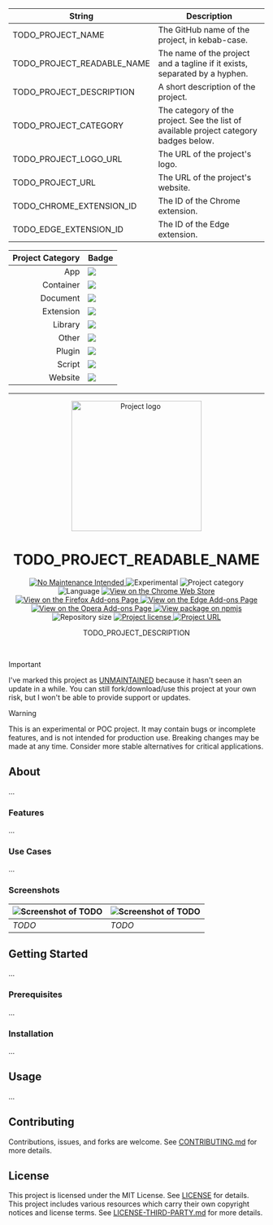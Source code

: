 <!-- TODO: A list of placeholder strings in the template. Replace these strings with their actual values: -->

| String                     | Description                                                                           |
| -------------------------- | ------------------------------------------------------------------------------------- |
| TODO_PROJECT_NAME          | The GitHub name of the project, in kebab-case.                                        |
| TODO_PROJECT_READABLE_NAME | The name of the project and a tagline if it exists, separated by a hyphen.            |
| TODO_PROJECT_DESCRIPTION   | A short description of the project.                                                   |
| TODO_PROJECT_CATEGORY      | The category of the project. See the list of available project category badges below. |
| TODO_PROJECT_LOGO_URL      | The URL of the project's logo.                                                        |
| TODO_PROJECT_URL           | The URL of the project's website.                                                     |
| TODO_CHROME_EXTENSION_ID   | The ID of the Chrome extension.                                                       |
| TODO_EDGE_EXTENSION_ID     | The ID of the Edge extension.                                                         |

<!-- TODO: List of available project category badges. Delete this if creating from template: -->

|	Project Category											| Badge																																																																												|
|	---------------------------------:|:------------------------------------------------------------------------------------------------------------------------------------------------------------|
| App | ![](https://johng.io/badges/category/App.svg) |
| Container | ![](https://johng.io/badges/category/Container.svg) |
| Document | ![](https://johng.io/badges/category/Document.svg) |
| Extension | ![](https://johng.io/badges/category/Extension.svg) |
| Library | ![](https://johng.io/badges/category/Library.svg) |
| Other | ![](https://johng.io/badges/category/Other.svg) |
| Plugin | ![](https://johng.io/badges/category/Plugin.svg) |
| Script | ![](https://johng.io/badges/category/Script.svg) |
| Website | ![](https://johng.io/badges/category/Website.svg) |

---

<!-- Project Header -->
<div align="center">
	<img class="projectLogo" src="TODO_PROJECT_LOGO_URL" alt="Project logo" title="Project logo" width="256">
	<h1 class="projectName">TODO_PROJECT_READABLE_NAME</h1>
	<p class="projectBadges">
		<a href="https://unmaintained.tech/">
			<img src="https://unmaintained.tech/badge.svg" alt="No Maintenance Intended" title="No Maintenance Intended"/>
		</a>
		<img src="https://img.shields.io/badge/Experimental-%E2%9A%A0%EF%B8%8E-ca8a04.svg" alt="Experimental" title="Experimental"/>
		<img src="https://johng.io/badges/category/TODO_PROJECT_CATEGORY.svg" alt="Project category" title="Project category">
		<img src="https://img.shields.io/github/languages/top/jerboa88/TODO_PROJECT_NAME.svg" alt="Language" title="Language">
		<a href="https://chrome.google.com/webstore/detail/TODO_PROJECT_NAME/TODO_CHROME_EXTENSION_ID">
			<img src="https://img.shields.io/chrome-web-store/v/TODO_CHROME_EXTENSION_ID.svg" alt="View on the Chrome Web Store" title="View on the Chrome Web Store"/>
		</a>
		<a href="https://addons.mozilla.org/en-US/firefox/addon/TODO_PROJECT_NAME/">
			<img src="https://img.shields.io/amo/v/TODO_PROJECT_NAME.svg" alt="View on the Firefox Add-ons Page" title="View on the Firefox Add-ons Page"/>
		</a>
		<a href="https://microsoftedge.microsoft.com/addons/detail/TODO_EDGE_EXTENSION_ID">
			<img src="https://img.shields.io/badge/dynamic/json?label=edge%20add-on&prefix=v&query=%24.version&url=https%3A%2F%2Fmicrosoftedge.microsoft.com%2Faddons%2Fgetproductdetailsbycrxid%2FTODO_EDGE_EXTENSION_ID" alt="View on the Edge Add-ons Page" title="View on the Edge Add-ons Page"/>
		</a>
		<a href="https://addons.opera.com/en/extensions/details/TODO_PROJECT_NAME/">
			<img src="https://img.shields.io/badge/dynamic/json?label=opera%20add-on&color=blue&query=%24.tag_name&url=https%3A%2F%2Fapi.github.com%2Frepos%2Fjerboa88%2FTODO_PROJECT_NAME%2Freleases%2Flatest" alt="View on the Opera Add-ons Page" title="View on the Opera Add-ons Page"/>
		</a>
		<a href="https://www.npmjs.com/package/TODO_PROJECT_NAME">
			<img src="https://img.shields.io/npm/v/TODO_PROJECT_NAME" alt="View package on npmjs" title="View package on npmjs"/>
		</a>
		<img src="https://img.shields.io/github/repo-size/jerboa88/TODO_PROJECT_NAME.svg" alt="Repository size" title="Repository size">
		<a href="LICENSE">
			<img src="https://img.shields.io/github/license/jerboa88/TODO_PROJECT_NAME.svg" alt="Project license" title="Project license"/>
		</a>
		<a href="https://example.com" title="TODO_PROJECT_READABLE_NAME">
			<img src="https://img.shields.io/website?url=https%3A%2F%2FTODO_PROJECT_URL&up_message=TODO_PROJECT_URL%20%E2%86%97" alt="Project URL" title="Project URL">
		</a>
	</p>
	<p class="projectDesc">
		TODO_PROJECT_DESCRIPTION
	</p>
	<br/>
</div>

> [!IMPORTANT]
> I've marked this project as [UNMAINTAINED](https://unmaintained.tech/) because it hasn't seen an update in a while. You can still fork/download/use this project at your own risk, but I won't be able to provide support or updates.

> [!WARNING]
> This is an experimental or POC project. It may contain bugs or incomplete features, and is not intended for production use. Breaking changes may be made at any time. Consider more stable alternatives for critical applications.

## About
...

### Features
...

### Use Cases
...

### Screenshots
| ![Screenshot of TODO](screenshots/TODO.png) | ![Screenshot of TODO](screenshots/TODO.png) |
| ------------------------------------------- | ------------------------------------------- |
| _TODO_                                      | _TODO_                                      |

## Getting Started
...

### Prerequisites
...

### Installation
...


## Usage
...


## Contributing
Contributions, issues, and forks are welcome. See [CONTRIBUTING.md](CONTRIBUTING.md) for more details.


## License
This project is licensed under the MIT License. See [LICENSE](LICENSE) for details. This project includes various resources which carry their own copyright notices and license terms. See [LICENSE-THIRD-PARTY.md](LICENSE-THIRD-PARTY.md) for more details.
